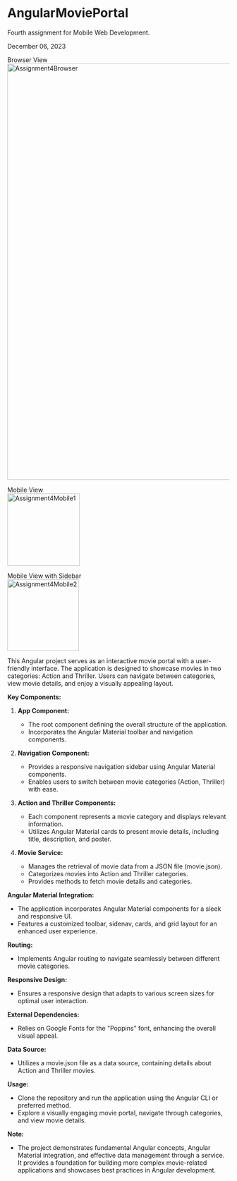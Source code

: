 # AngularMoviePortal

Fourth assignment for Mobile Web Development.

December 06, 2023

Browser View <br>
<img width="944" alt="Assignment4Browser" src="https://github.com/Laird89/AngularMoviePortal/assets/117320855/72c107a5-c88c-41d4-b2b6-6a2a5272c09e">

Mobile View <br>
<img width="164" alt="Assignment4Mobile1" src="https://github.com/Laird89/AngularMoviePortal/assets/117320855/4b5ca496-c854-43d9-a842-e8d1dffe891d">

Mobile View with Sidebar <br>
<img width="162" alt="Assignment4Mobile2" src="https://github.com/Laird89/AngularMoviePortal/assets/117320855/a02821cb-be57-41e0-8e4f-405e142979ff">


This Angular project serves as an interactive movie portal with a user-friendly interface. The application is designed to showcase movies in two categories: Action and Thriller. Users can navigate between categories, view movie details, and enjoy a visually appealing layout.

**Key Components:**

1. **App Component:**
   - The root component defining the overall structure of the application.
   - Incorporates the Angular Material toolbar and navigation components.

2. **Navigation Component:**
   - Provides a responsive navigation sidebar using Angular Material components.
   - Enables users to switch between movie categories (Action, Thriller) with ease.

3. **Action and Thriller Components:**
   - Each component represents a movie category and displays relevant information.
   - Utilizes Angular Material cards to present movie details, including title, description, and poster.

4. **Movie Service:**
   - Manages the retrieval of movie data from a JSON file (movie.json).
   - Categorizes movies into Action and Thriller categories.
   - Provides methods to fetch movie details and categories.

**Angular Material Integration:**
   - The application incorporates Angular Material components for a sleek and responsive UI.
   - Features a customized toolbar, sidenav, cards, and grid layout for an enhanced user experience.

**Routing:**
   - Implements Angular routing to navigate seamlessly between different movie categories.

**Responsive Design:**
   - Ensures a responsive design that adapts to various screen sizes for optimal user interaction.

**External Dependencies:**
   - Relies on Google Fonts for the "Poppins" font, enhancing the overall visual appeal.

**Data Source:**
   - Utilizes a movie.json file as a data source, containing details about Action and Thriller movies.

**Usage:**

- Clone the repository and run the application using the Angular CLI or preferred method.
- Explore a visually engaging movie portal, navigate through categories, and view movie details.

**Note:**
   - The project demonstrates fundamental Angular concepts, Angular Material integration, and effective data management through a service. It provides a foundation for building more complex movie-related applications and showcases best practices in Angular development.
